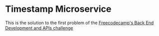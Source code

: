 # Timestamp Microservice

This is the solution to the first problem of the  [Freecodecamp's Back End Development and APIs challenge](https://www.freecodecamp.org/learn/back-end-development-and-apis/back-end-development-and-apis-projects/timestamp-microservice)


